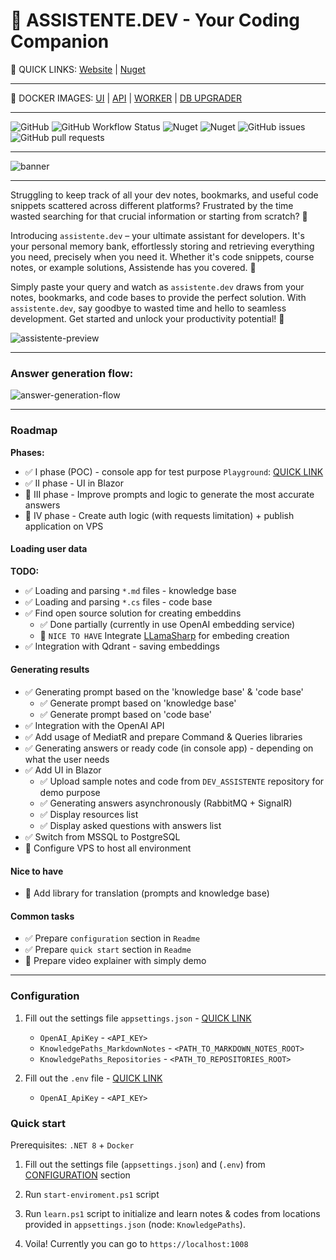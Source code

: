 # 🤖 ASSISTENTE.DEV - Your Coding Companion

 🔗 QUICK LINKS: [Website](https://assistente.dev) | [Nuget](https://www.nuget.org/packages/ASSISTENTE/#readme-body-tab)

---

🐳 DOCKER IMAGES: [UI](https://hub.docker.com/repository/docker/armatysme/assistente-ui/general) | [API](https://hub.docker.com/repository/docker/armatysme/assistente-api/general) | [WORKER](https://hub.docker.com/repository/docker/armatysme/assistente-worker-sync/general) | [DB UPGRADER](https://hub.docker.com/repository/docker/armatysme/assistente-db-upgrade/general)

---

![GitHub](https://img.shields.io/github/license/jarmatys/DEV_ASSISTENTE) ![GitHub Workflow Status](https://img.shields.io/github/actions/workflow/status/jarmatys/DEV_ASSISTENTE/release-package.yml?label=release) ![Nuget](https://img.shields.io/nuget/v/ASSISTENTE?label=version) ![Nuget](https://img.shields.io/nuget/dt/ASSISTENTE) ![GitHub issues](https://img.shields.io/github/issues/jarmatys/DEV_ASSISTENTE) ![GitHub pull requests](https://img.shields.io/github/issues-pr/jarmatys/DEV_ASSISTENTE) 

---

![banner](https://raw.githubusercontent.com/jarmatys/DEV_ASSISTENTE/master/ASSETS/banner.png)

---

Struggling to keep track of all your dev notes, bookmarks, and useful code snippets scattered across different platforms? Frustrated by the time wasted searching for that crucial information or starting from scratch? 🤔

Introducing `assistente.dev` – your ultimate assistant for developers. It's your personal memory bank, effortlessly storing and retrieving everything you need, precisely when you need it. Whether it's code snippets, course notes, or example solutions, Assistende has you covered. 🦾

Simply paste your query and watch as `assistente.dev` draws from your notes, bookmarks, and code bases to provide the perfect solution. With `assistente.dev`, say goodbye to wasted time and hello to seamless development. Get started and unlock your productivity potential! 🚀

![assistente-preview](https://raw.githubusercontent.com/jarmatys/DEV_ASSISTENTE/master/ASSETS/assistente-preview.gif)

---

### Answer generation flow:

![answer-generation-flow](https://raw.githubusercontent.com/jarmatys/DEV_ASSISTENTE/master/ASSETS/answer-generation-flow.png)

---

### Roadmap

**Phases:**

- ✅ I phase (POC) - console app for test purpose `Playground`: [QUICK LINK](https://github.com/jarmatys/DEV_ASSISTENTE/tree/master/API/ASSISTENTE.Playground)
- ✅ II phase - UI in Blazor 
- 🔳 III phase - Improve prompts and logic to generate the most accurate answers
- 🔳 IV phase - Create auth logic (with requests limitation) + publish application on VPS

#### Loading user data

**TODO:**

- ✅ Loading and parsing  `*.md` files - knowledge base
- ✅ Loading and parsing  `*.cs` files - code base
- ✅ Find open source solution for creating embeddins
    - ✅ Done partially (currently in use OpenAI embedding  service)
    - 🔳 `NICE TO HAVE` Integrate [LLamaSharp](https://github.com/SciSharp/LLamaSharp) for embeding creation
- ✅ Integration with Qdrant - saving embeddings

#### Generating results

- ✅ Generating prompt based on the 'knowledge base' & 'code base'
    - ✅ Generate prompt based on 'knowledge base'
    - ✅ Generate prompt based on 'code base'
- ✅ Integration with the OpenAI API
- ✅ Add usage of MediatR and prepare Command & Queries libraries 
- ✅ Generating answers or ready code (in console app) - depending on what the user needs
- ✅ Add UI in Blazor
    - ✅ Upload sample notes and code from `DEV_ASSISTENTE` repository for demo purpose
    - ✅ Generating answers asynchronously (RabbitMQ + SignalR)
    - ✅ Display resources list
    - ✅ Display asked questions with answers list
- ✅ Switch from MSSQL to PostgreSQL
- 🔳 Configure VPS to host all environment

#### Nice to have

- 🔳 Add library for translation (prompts and knowledge base)

#### Common tasks

- ✅ Prepare `configuration` section in `Readme`
- ✅ Prepare `quick start` section in `Readme`
- 🔳 Prepare video explainer with simply demo

---
### Configuration

1. Fill out the settings file `appsettings.json` - [QUICK LINK](https://github.com/jarmatys/DEV_ASSISTENTE/blob/master/API/appsettings.json)
    
    - `OpenAI_ApiKey` - `<API_KEY>`
    - `KnowledgePaths_MarkdownNotes` - `<PATH_TO_MARKDOWN_NOTES_ROOT>`
    - `KnowledgePaths_Repositories` - `<PATH_TO_REPOSITORIES_ROOT>`

2. Fill out the `.env` file - [QUICK LINK](https://github.com/jarmatys/DEV_ASSISTENTE/blob/master/.env)

    - `OpenAI_ApiKey` - `<API_KEY>`

### Quick start

Prerequisites: `.NET 8` + `Docker` 

1. Fill out the settings file (`appsettings.json`) and (`.env`) from [CONFIGURATION](#Configuration) section

2. Run `start-enviroment.ps1` script

3. Run `learn.ps1` script to initialize and learn notes & codes from locations provided in `appsettings.json` (node: `KnowledgePaths`).

4. Voila! Currently you can go to `https://localhost:1008`